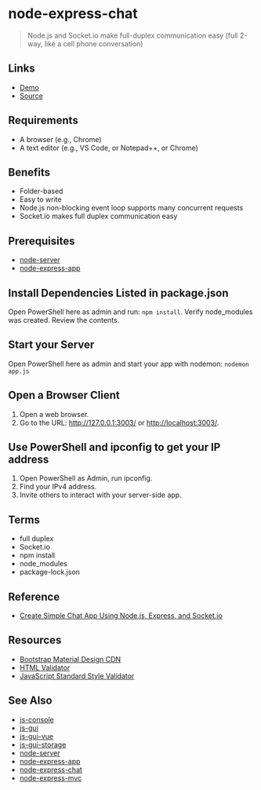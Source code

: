 # node-express-chat

> Node.js and Socket.io make full-duplex communication easy
> (full 2-way, like a cell phone conversation)

## Links

- [Demo](https://denisecase.github.io/node-express-chat/)
- [Source](https://github.com/denisecase/node-express-chat)

## Requirements

- A browser (e.g., Chrome)
- A text editor (e.g., VS Code, or Notepad++, or Chrome)

## Benefits

- Folder-based
- Easy to write
- Node.js non-blocking event loop supports many concurrent requests
- Socket.io makes full duplex communication easy

## Prerequisites

- [node-server](https://github.com/denisecase/node-server)
- [node-express-app](https://github.com/denisecase/node-express-app)

## Install Dependencies Listed in package.json

Open PowerShell here as admin and run: `npm install`. Verify node_modules was created. Review the contents.

## Start your Server

Open PowerShell here as admin and start your app with nodemon: `nodemon app.js`

## Open a Browser Client

1. Open a web browser.
2. Go to the URL: <http://127.0.0.1:3003/> or <http://localhost:3003/>.

## Use PowerShell and ipconfig to get your IP address

1. Open PowerShell as Admin, run ipconfig.
1. Find your IPv4 address.
1. Invite others to interact with your server-side app.

## Terms

- full duplex
- Socket.io
- npm install
- node_modules
- package-lock.json

## Reference

- [Create Simple Chat App Using Node.js, Express, and Socket.io](http://javabeginnerstutorial.com/javascript-2/create-simple-chat-application-using-node-js-express-js-socket-io/)

## Resources

- [Bootstrap Material Design CDN](https://mdbootstrap.com/md-bootstrap-cdn/)
- [HTML Validator](https://validator.w3.org/)
- [JavaScript Standard Style Validator](https://standardjs.com/demo.html)

## See Also

- [js-console](https://github.com/profcase/js-console)
- [js-gui](https://github.com/profcase/js-gui)
- [js-gui-vue](https://github.com/denisecase/js-gui-vue)
- [js-gui-storage](https://github.com/profcase/js-gui-storage)
- [node-server](https://github.com/denisecase/node-server)
- [node-express-app](https://github.com/denisecase/node-express-app)
- [node-express-chat](https://github.com/denisecase/node-express-chat)
- [node-express-mvc](https://github.com/denisecase/node-express-mvc)
